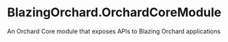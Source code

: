# BlazingOrchard.OrchardCoreModule
An Orchard Core module that exposes APIs to Blazing Orchard applications
